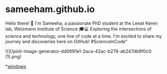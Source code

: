 # sameeham.github.io

Hello there! 👋 I'm Sameeha, a passionate PhD student at the Leeat Keren lab, Weizmann Institute of Science 🎓💻 Exploring the intersections of science and technology, one line of code at a time. I'm excited to share my journey and discoveries here on GitHub! #ScienceInCode"

![](/pixlr-image-generator-dd0691e1-2aca-42ac-b276-ab247db9f0c0 (1).png)


*[windows](/windows)